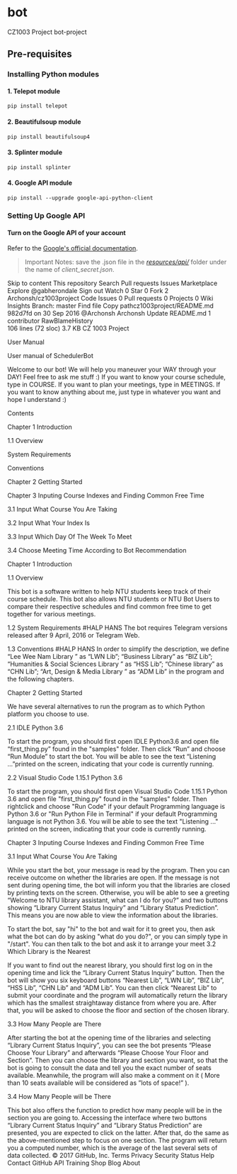 # bot
CZ1003 Project
bot-project

## Pre-requisites
### Installing Python modules

#### **1. Telepot module**
```
pip install telepot
```
	
#### **2. Beautifulsoup module**
```
pip install beautifulsoup4
```

#### **3. Splinter module**
```
pip install splinter
```

#### **4. Google API module**
```
pip install --upgrade google-api-python-client
```

### Setting Up Google API
#### **Turn on the Google API of your account**
Refer to the [Google's official documentation](https://developers.google.com/google-apps/calendar/quickstart/python).
> Important Notes: save the .json file in the *[resources/api/](resources/api)* folder under the name of *client_secret.json*.

Skip to content
This repository
Search
Pull requests
Issues
Marketplace
Explore
 @gabherondale
 Sign out
 Watch 0
  Star 0
  Fork 2 Archonsh/cz1003project
 Code  Issues 0  Pull requests 0  Projects 0  Wiki Insights 
Branch: master Find file Copy pathcz1003project/README.md
982d7fd  on 30 Sep 2016
@Archonsh Archonsh Update README.md
1 contributor
RawBlameHistory     
106 lines (72 sloc)  3.7 KB
CZ 1003 Project

User Manual

User manual of SchedulerBot

Welcome to our bot! We will help you maneuver your WAY through your DAY!
Feel free to ask me stuff :)
If you want to know your course schedule, type in COURSE. If you want to plan your meetings, type in MEETINGS. If you want to know anything about me, just type in whatever you want and hope I understand :)

Contents

Chapter 1 Introduction

1.1 Overview

System Requirements

Conventions

Chapter 2 Getting Started

Chapter 3 Inputing Course Indexes and Finding Common Free Time

3.1 Input What Course You Are Taking 

3.2 Input What Your Index Is

3.3 Input Which Day Of The Week To Meet

3.4 Choose Meeting Time According to Bot Recommendation

Chapter 1 Introduction

1.1 Overview

This bot is a software written to help NTU students keep track of their course schedule. This bot also allows NTU students or NTU Bot Users to compare their respective schedules and find common free time to get together for various meetings. 

1.2 System Requirements
#HALP HANS
The bot requires Telegram versions released after 9 April, 2016 or Telegram Web.

1.3 Conventions
#HALP HANS
In order to simplify the description, we define “Lee Wee Nam Library ” as “LWN Lib”; “Business Library” as “BIZ Lib”; “Humanities & Social Sciences Library ” as “HSS Lib”; “Chinese library” as “CHN Lib”; “Art, Design & Media Library ” as “ADM Lib” in the program and the following chapters.


Chapter 2 Getting Started

We have several alternatives to run the program as to which Python platform you choose to use.

2.1 IDLE Python 3.6

To start the program, you should first open IDLE Python3.6 and open file “first_thing.py” found in the "samples" folder. Then click “Run” and choose “Run Module” to start the bot. You will be able to see the text “Listening ...”printed on the screen, indicating that your code is currently running.

2.2 Visual Studio Code 1.15.1 Python 3.6

To start the program, you should first open Visual Studio Code 1.15.1 Python 3.6 and open file "first_thing.py" found in the "samples" folder. Then rightclick and choose "Run Code" if your default Programming language is Python 3.6 or "Run Python File in Terminal" if your default Programming language is not Python 3.6. You will be able to see the text "Listening ..." printed on the screen, indicating that your code is currently running.


Chapter 3 Inputing Course Indexes and Finding Common Free Time

3.1 Input What Course You Are Taking

While you start the bot, your message is read by the program. Then you can receive outcome on whether the libraries are open. If the message is not sent during opening time, the bot will inform you that the libraries are closed by printing texts on the screen. Otherwise, you will be able to see a greeting “Welcome to NTU library assistant, what can I do for you?” and two buttons showing “Library Current Status Inquiry” and “Library Status Prediction”. This means you are now able to view the information about the libraries.

To start the bot, say "hi" to the bot and wait for it to greet you, then ask what the bot can do by asking "what do you do?", or you can simply type in "/start". You can then talk to the bot and ask it to arrange your meet
3.2 Which Library is the Nearest

If you want to find out the nearest library, you should first log on in the opening time and lick the “Library Current Status Inquiry” button. Then the bot will show you six keyboard buttons “Nearest Lib”, “LWN Lib”, “BIZ Lib”, “HSS Lib”, “CHN Lib” and “ADM Lib”. You can then click “Nearest Lib” to submit your coordinate and the program will automatically return the library which has the smallest straightaway distance from where you are. After that, you will be asked to choose the floor and section of the chosen library.

3.3 How Many People are There

After starting the bot at the opening time of the libraries and selecting “Library Current Status Inquiry”, you can see the bot presents “Please Choose Your Library” and afterwards “Please Choose Your Floor and Section”. Then you can choose the library and section you want, so that the bot is going to consult the data and tell you the exact number of seats available. Meanwhile, the program will also make a comment on it ( More than 10 seats available will be considered as ”lots of space!” ).

3.4 How Many People will be There

This bot also offers the function to predict how many people will be in the section you are going to. Accessing the interface where two buttons “Library Current Status Inquiry” and “Library Status Prediction” are presented, you are expected to click on the latter. After that, do the same as the above-mentioned step to focus on one section. The program will return you a computed number, which is the average of the last several sets of data collected.
© 2017 GitHub, Inc.
Terms
Privacy
Security
Status
Help
Contact GitHub
API
Training
Shop
Blog
About
